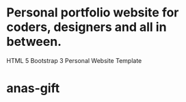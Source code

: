 # Personal portfolio website for coders, designers and all in between.
HTML 5 Bootstrap 3 Personal Website Template
# anas-gift
